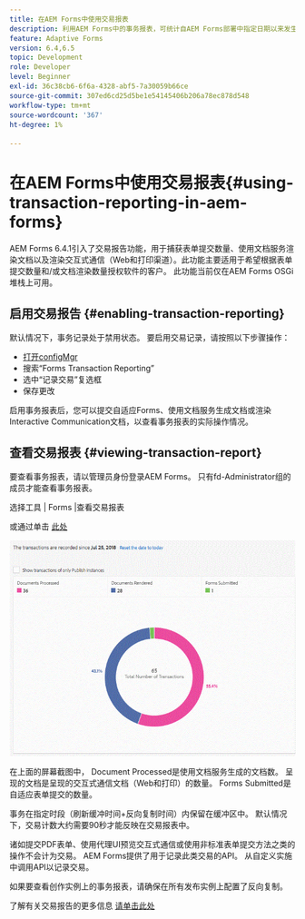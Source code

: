 ```yaml
---
title: 在AEM Forms中使用交易报表
description: 利用AEM Forms中的事务报表，可统计自AEM Forms部署中指定日期以来发生的所有事务。
feature: Adaptive Forms
version: 6.4,6.5
topic: Development
role: Developer
level: Beginner
exl-id: 36c38cb6-6f6a-4328-abf5-7a30059b66ce
source-git-commit: 307ed6cd25d5be1e54145406b206a78ec878d548
workflow-type: tm+mt
source-wordcount: '367'
ht-degree: 1%

---
```


# 在AEM Forms中使用交易报表{#using-transaction-reporting-in-aem-forms}

AEM Forms 6.4.1引入了交易报告功能，用于捕获表单提交数量、使用文档服务渲染文档以及渲染交互式通信（Web和打印渠道）。此功能主要适用于希望根据表单提交数量和/或文档渲染数量授权软件的客户。 此功能当前仅在AEM Forms OSGi堆栈上可用。

## 启用交易报告 {#enabling-transaction-reporting}

默认情况下，事务记录处于禁用状态。 要启用交易记录，请按照以下步骤操作：

* [打开configMgr](http://localhost:4502/system/console/configMgr)
* 搜索“Forms Transaction Reporting”
* 选中“记录交易”复选框
* 保存更改

启用事务报表后，您可以提交自适应Forms、使用文档服务生成文档或渲染Interactive Communication文档，以查看事务报表的实际操作情况。

## 查看交易报表 {#viewing-transaction-report}

要查看事务报表，请以管理员身份登录AEM Forms。 只有fd-Administrator组的成员才能查看事务报表。

选择工具 | Forms |查看交易报表

或通过单击 [此处](http://localhost:4502/mnt/overlay/fd/transaction/gui/content/report.html)

![TransactionReporting](assets/transactionreporting.gif)

在上面的屏幕截图中， Document Processed是使用文档服务生成的文档数。 呈现的文档是呈现的交互式通信文档（Web和打印）的数量。 Forms Submitted是自适应表单提交的数量。

事务在指定时段（刷新缓冲时间+反向复制时间）内保留在缓冲区中。 默认情况下，交易计数大约需要90秒才能反映在交易报表中。

诸如提交PDF表单、使用代理UI预览交互式通信或使用非标准表单提交方法之类的操作不会计为交易。 AEM Forms提供了用于记录此类交易的API。 从自定义实施中调用API以记录交易。

如果要查看创作实例上的事务报表，请确保在所有发布实例上配置了反向复制。

了解有关交易报告的更多信息 [请单击此处](https://helpx.adobe.com/experience-manager/6-4/forms/using/transaction-reports-overview.html)
